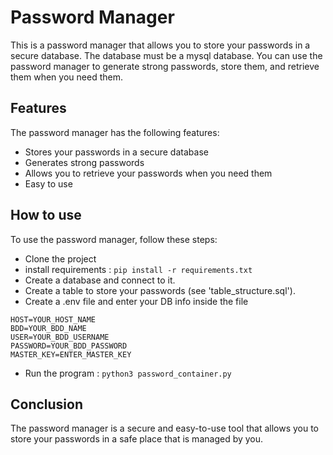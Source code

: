# Password Manager
This is a password manager that allows you to store your passwords in a secure database. The database must be a mysql database. You can use the password manager to generate strong passwords, store them, and retrieve them when you need them.

## Features
The password manager has the following features:

- Stores your passwords in a secure database
- Generates strong passwords
- Allows you to retrieve your passwords when you need them
- Easy to use
## How to use
To use the password manager, follow these steps:

- Clone the project
- install requirements : ````pip install -r requirements.txt````
- Create a database and connect to it.
- Create a table to store your passwords (see 'table_structure.sql').
- Create a .env file and enter your DB info inside the file 
``````
HOST=YOUR_HOST_NAME
BDD=YOUR_BDD_NAME
USER=YOUR_BDD_USERNAME
PASSWORD=YOUR_BDD_PASSWORD
MASTER_KEY=ENTER_MASTER_KEY
``````
- Run the program : ````python3 password_container.py````

## Conclusion
The password manager is a secure and easy-to-use tool that allows you to store your passwords in a safe place that is managed by you.
